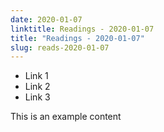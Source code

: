 ```yaml
---
date: 2020-01-07
linktitle: Readings - 2020-01-07
title: "Readings - 2020-01-07"
slug: reads-2020-01-07
---
```


* Link 1
* Link 2
* Link 3


This is an example content
